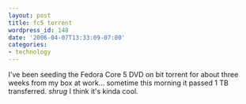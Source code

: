 ```yaml
---
layout: post
title: fc5 torrent
wordpress_id: 148
date: '2006-04-07T13:33:09-07:00'
categories:
- technology
---
```

I've been seeding the Fedora Core 5 DVD on bit torrent for about three weeks from my box at work... sometime this
morning it passed 1 TB transferred. *shrug* I think it's kinda cool.
